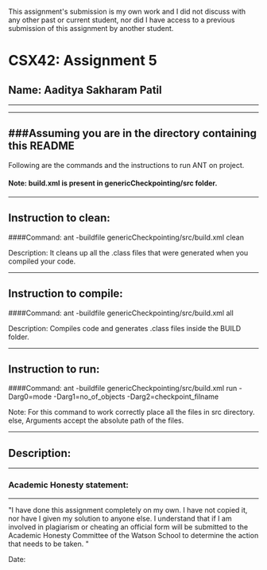 This assignment's submission is my own work and I did not discuss with 
any other past or current student, nor did I have access to a previous 
submission of this assignment by another student.


# CSX42: Assignment 5
## Name: Aaditya Sakharam Patil
-----------------------------------------------------------------------
-----------------------------------------------------------------------
###Assuming you are in the directory containing this README
-----------------------------------------------------------------------

Following are the commands and the instructions to run ANT on project.
#### Note: build.xml is present in genericCheckpointing/src folder.

-----------------------------------------------------------------------
## Instruction to clean:

####Command: ant -buildfile genericCheckpointing/src/build.xml clean

Description: It cleans up all the .class files that were generated when 
you compiled your code.

-----------------------------------------------------------------------
## Instruction to compile:

####Command: ant -buildfile genericCheckpointing/src/build.xml all

Description: Compiles code and generates .class files inside the BUILD 
folder.

-----------------------------------------------------------------------
## Instruction to run:

####Command: ant -buildfile genericCheckpointing/src/build.xml run -Darg0=mode -Darg1=no_of_objects -Darg2=checkpoint_filname

Note: For this command to work correctly place all the files in src directory. 
else, Arguments accept the absolute path of the files.

-----------------------------------------------------------------------
## Description:

-----------------------------------------------------------------------
### Academic Honesty statement:
-----------------------------------------------------------------------

"I have done this assignment completely on my own. I have not copied
it, nor have I given my solution to anyone else. I understand that if
I am involved in plagiarism or cheating an official form will be
submitted to the Academic Honesty Committee of the Watson School to
determine the action that needs to be taken. "

Date: 

